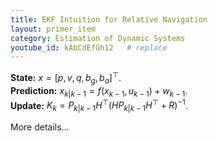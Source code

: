 ```yaml
---
title: EKF Intuition for Relative Navigation
layout: primer_item
category: Estimation of Dynamic Systems
youtube_id: kAbCdEfGh12   # replace
---
```


**State:** $x = [p, v, q, b_g, b_a]^\top$.  
**Prediction:** $x_{k|k-1} = f(x_{k-1}, u_{k-1}) + w_{k-1}$.  
**Update:** $K_k = P_{k|k-1}H^\top(H P_{k|k-1}H^\top + R)^{-1}$.

More details…
